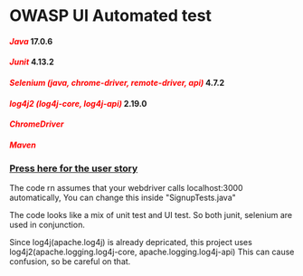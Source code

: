 # OWASP UI Automated test
#### <span style="color:red">**_Java_**</span> 17.0.6 
#### <span style="color:red">**_Junit_**</span> 4.13.2
#### <span style="color:red">**_Selenium (java, chrome-driver, remote-driver, api)_**</span> 4.7.2
#### <span style="color:red">**_log4j2 (log4j-core, log4j-api)_**</span> 2.19.0
#### <span style="color:red">**_ChromeDriver_**</span>
#### <span style="color:red">**_Maven_**</span>

### [Press here for the user story](https://docs.google.com/document/d/15AtmaEBx13mbZ20gWvyGI3bD-8X_y5TKu176OXcMesE/edit?usp=sharing)

The code rn assumes that your webdriver calls localhost:3000 automatically, 
You can change this inside "SignupTests.java"

The code looks like a mix of unit test and UI test. So both junit, selenium are used in conjunction.

Since log4j(apache.log4j) is already depricated, this project uses log4j2(apache.logging.log4j-core, apache.logging.log4j-api)
This can cause confusion, so be careful on that.